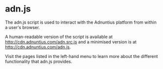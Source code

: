 # adn.js

The adn.js script is used to interact with the Adnuntius platform from within a user's browser.

A human-readable version of the script is available at <a href="http://cdn.adnuntius.com/adn.src.js">http://cdn.adnuntius.com/adn.src.js</a>
  and a minimised version is at <a href="http://cdn.adnuntius.com/adn.js">http://cdn.adnuntius.com/adn.js</a>.

Visit the pages listed in the left-hand menu to learn more about the different functionality that adn.js provides.
